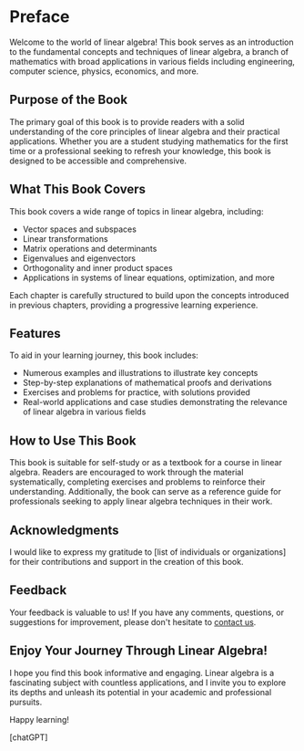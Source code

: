 # Preface

Welcome to the world of linear algebra! This book serves as an introduction to the fundamental concepts and techniques of linear algebra, a branch of mathematics with broad applications in various fields including engineering, computer science, physics, economics, and more.

## Purpose of the Book

The primary goal of this book is to provide readers with a solid understanding of the core principles of linear algebra and their practical applications. Whether you are a student studying mathematics for the first time or a professional seeking to refresh your knowledge, this book is designed to be accessible and comprehensive.

## What This Book Covers

This book covers a wide range of topics in linear algebra, including:

- Vector spaces and subspaces
- Linear transformations
- Matrix operations and determinants
- Eigenvalues and eigenvectors
- Orthogonality and inner product spaces
- Applications in systems of linear equations, optimization, and more

Each chapter is carefully structured to build upon the concepts introduced in previous chapters, providing a progressive learning experience.

## Features

To aid in your learning journey, this book includes:

- Numerous examples and illustrations to illustrate key concepts
- Step-by-step explanations of mathematical proofs and derivations
- Exercises and problems for practice, with solutions provided
- Real-world applications and case studies demonstrating the relevance of linear algebra in various fields

## How to Use This Book

This book is suitable for self-study or as a textbook for a course in linear algebra. Readers are encouraged to work through the material systematically, completing exercises and problems to reinforce their understanding. Additionally, the book can serve as a reference guide for professionals seeking to apply linear algebra techniques in their work.

## Acknowledgments

I would like to express my gratitude to [list of individuals or organizations] for their contributions and support in the creation of this book.

## Feedback

Your feedback is valuable to us! If you have any comments, questions, or suggestions for improvement, please don't hesitate to [contact us](mailto:feedback@example.com).

## Enjoy Your Journey Through Linear Algebra!

I hope you find this book informative and engaging. Linear algebra is a fascinating subject with countless applications, and I invite you to explore its depths and unleash its potential in your academic and professional pursuits.

Happy learning!

[chatGPT]
